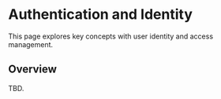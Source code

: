 # Authentication and Identity
This page explores key concepts with user identity and access management.

## Overview
TBD.
